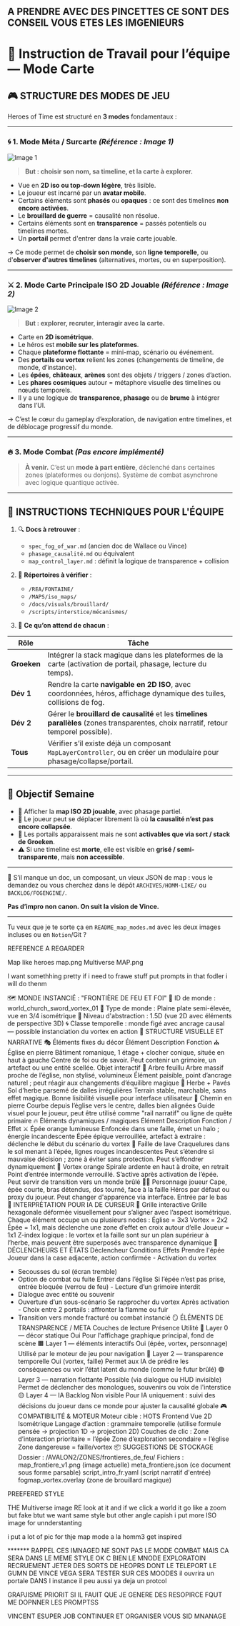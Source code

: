 A PRENDRE AVEC DES PINCETTES CE SONT DES CONSEIL VOUS ETES LES IMGENIEURS
---

# 📜 **Instruction de Travail pour l’équipe — Mode Carte**

## 🎮 STRUCTURE DES MODES DE JEU

Heroes of Time est structuré en **3 modes** fondamentaux :

---

### 🌀 **1. Mode Méta / Surcarte** *(Référence : Image 1)*

![Image 1](attachment:/mnt/data/132519f2-18f5-4615-8ace-1c859dbc4d03.png)

> **But : choisir son nom, sa timeline, et la carte à explorer.**

* Vue en **2D iso ou top-down légère**, très lisible.
* Le joueur est incarné par un **avatar mobile**.
* Certains éléments sont **phasés** ou **opaques** : ce sont des timelines **non encore activées**.
* Le **brouillard de guerre** = causalité non résolue.
* Certains éléments sont en **transparence** = passés potentiels ou timelines mortes.
* Un **portail** permet d'entrer dans la vraie carte jouable.

→ Ce mode permet de **choisir son monde**, son **ligne temporelle**, ou d'**observer d'autres timelines** (alternatives, mortes, ou en superposition).

---

### ⚔️ **2. Mode Carte Principale ISO 2D Jouable** *(Référence : Image 2)*

![Image 2](attachment:/mnt/data/eff8897a-b833-41d8-8bb2-c1307b233ac2.png)

> **But : explorer, recruter, interagir avec la carte.**

* Carte en **2D isométrique**.
* Le héros est **mobile sur les plateformes**.
* Chaque **plateforme flottante** = mini-map, scénario ou événement.
* Des **portails ou vortex** relient les zones (changements de timeline, de monde, d’instance).
* Les **épées**, **châteaux**, **arènes** sont des objets / triggers / zones d’action.
* Les **phares cosmiques** autour = métaphore visuelle des timelines ou nœuds temporels.
* Il y a une logique de **transparence, phasage** ou de **brume** à intégrer dans l’UI.

→ C’est le cœur du gameplay d’exploration, de navigation entre timelines, et de déblocage progressif du monde.

---

### 🔥 **3. Mode Combat** *(Pas encore implémenté)*

> **À venir.** C’est un **mode à part entière**, déclenché dans certaines zones (plateformes ou donjons).
> Système de combat asynchrone avec logique quantique activée.

---

## 📂 INSTRUCTIONS TECHNIQUES POUR L'ÉQUIPE

1. 🔍 **Docs à retrouver** :

   * `spec_fog_of_war.md` (ancien doc de Wallace ou Vince)
   * `phasage_causalité.md` ou équivalent
   * `map_control_layer.md` : définit la logique de transparence + collision

2. 📁 **Répertoires à vérifier** :

   * `/REA/FONTAINE/`
   * `/MAPS/iso_maps/`
   * `/docs/visuals/brouillard/`
   * `/scripts/interstice/mécanismes/`

3. 🔧 **Ce qu’on attend de chacun** :

| Rôle        | Tâche                                                                                                                                 |
| ----------- | ------------------------------------------------------------------------------------------------------------------------------------- |
| **Groeken** | Intégrer la stack magique dans les plateformes de la carte (activation de portail, phasage, lecture du temps).                        |
| **Dév 1**   | Rendre la carte **navigable en 2D ISO**, avec coordonnées, héros, affichage dynamique des tuiles, collisions de fog.                  |
| **Dév 2**   | Gérer le **brouillard de causalité** et les **timelines parallèles** (zones transparentes, choix narratif, retour temporel possible). |
| **Tous**    | Vérifier s’il existe déjà un composant `MapLayerController`, ou en créer un modulaire pour phasage/collapse/portail.                  |

---

## 🧩 Objectif Semaine

* 🎯 Afficher la **map ISO 2D jouable**, avec phasage partiel.
* 🎯 Le joueur peut se déplacer librement là où **la causalité n’est pas encore collapsée**.
* 🎯 Les portails apparaissent mais ne sont **activables que via sort / stack de Groeken**.
* ⚠️ Si une timeline est **morte**, elle est visible en **grisé / semi-transparente**, mais **non accessible**.

---

💬 S’il manque un doc, un composant, un vieux JSON de map : vous le demandez ou vous cherchez dans le dépôt `ARCHIVES/HOMM-LIKE/` ou `BACKLOG/FOGENGINE/`.

**Pas d’impro non canon. On suit la vision de Vince.**

---

Tu veux que je te sorte ça en `README_map_modes.md` avec les deux images incluses ou en `Notion`/Git ?


REFERENCE A REGARDER 

Map like heroes map.png
Multiverse MAP.png

 I want somethhing pretty if i need to frawe stuff put prompts in that fodler i will do thenm 


 🗺️ MONDE INSTANCIÉ : "FRONTIÈRE DE FEU ET FOI"
📍 ID de monde : world_church_sword_vortex_01
📐 Type de monde : Plaine plate semi-élevée, vue en 3/4 isométrique
🧠 Niveau d'abstraction : 1.5D (vue 2D avec éléments de perspective 3D)
🌀 Classe temporelle : monde figé avec ancrage causal — possible instanciation du vortex en action
🧩 STRUCTURE VISUELLE ET NARRATIVE
🎭 Éléments fixes du décor
Élément	Description	Fonction
⛪ Église en pierre	Bâtiment romanique, 1 étage + clocher conique, située en haut à gauche	Centre de foi ou de savoir. Peut contenir un grimoire, un artefact ou une entité scellée. Objet interactif
🌳 Arbre feuillu	Arbre massif proche de l’église, non stylisé, volumineux	Élément paisible, point d’ancrage naturel ; peut réagir aux changements d’équilibre magique
🌿 Herbe + Pavés	Sol d’herbe parsemé de dalles irrégulières	Terrain stable, marchable, sans effet magique. Bonne lisibilité visuelle pour interface utilisateur
🧱 Chemin en pierre	Courbe depuis l’église vers le centre, dalles bien alignées	Guide visuel pour le joueur, peut être utilisé comme "rail narratif" ou ligne de quête primaire
🔥 Éléments dynamiques / magiques
Élément	Description	Fonction / Effet
⚔️ Épée orange lumineuse	Enfoncée dans une faille, émet un halo ; énergie incandescente	Épée épique verrouillée, artefact à extraire : déclenche le début du scénario du vortex
🌋 Faille de lave	Craquelures dans le sol menant à l’épée, lignes rouges incandescentes	Peut s’étendre si mauvaise décision ; zone à éviter sans protection. Peut s’effondrer dynamiquement
🔁 Vortex orange	Spirale ardente en haut à droite, en retrait	Point d’entrée intermonde verrouillé. S’active après activation de l’épée. Peut servir de transition vers un monde brûlé
🧍‍♂️ Personnage joueur	Cape, épée courte, bras détendus, dos tourné, face à la faille	Héros par défaut ou proxy du joueur. Peut changer d'apparence via interface. Entrée par le bas
🧠 INTERPRÉTATION POUR IA DE CURSEUR
🧭 Grille interactive
Grille hexagonale déformée visuellement pour s’aligner avec l’aspect isométrique.
Chaque élément occupe un ou plusieurs nodes :
Église = 3x3
Vortex = 2x2
Épée = 1x1, mais déclenche une zone d’effet en croix autour d’elle
Joueur = 1x1
Z-index logique : le vortex et la faille sont sur un plan supérieur à l’herbe, mais peuvent être superposés avec transparence dynamique
🔮 DÉCLENCHEURS ET ÉTATS
Déclencheur	Conditions	Effets
Prendre l'épée	Joueur dans la case adjacente, action confirmée	- Activation du vortex
- Secousses du sol (écran tremble)
- Option de combat ou fuite
Entrer dans l’église	Si l’épée n’est pas prise, entrée bloquée (verrou de feu)	- Lecture d’un grimoire interdit
- Dialogue avec entité ou souvenir
- Ouverture d’un sous-scénario
Se rapprocher du vortex	Après activation	- Choix entre 2 portails : affronter la flamme ou fuir
- Transition vers monde fracturé ou combat instancié
🪞 ÉLÉMENTS DE TRANSPARENCE / META
Couches de lecture	Présence	Utilité
🔲 Layer 0 — décor statique	Oui	Pour l'affichage graphique principal, fond de scène
🟧 Layer 1 — éléments interactifs	Oui (épée, vortex, personnage)	Utilisé par le moteur de jeu pour navigation
🔷 Layer 2 — transparence temporelle	Oui (vortex, faille)	Permet aux IA de prédire les conséquences ou voir l’état latent du monde (comme le futur brûlé)
🟣 Layer 3 — narration flottante	Possible (via dialogue ou HUD invisible)	Permet de déclencher des monologues, souvenirs ou voix de l'interstice
🟡 Layer 4 — IA Backlog	Non visible	Pour IA uniquement : suivi des décisions du joueur dans ce monde pour ajuster la causalité globale
🎮 COMPATIBILITÉ & MOTEUR
Moteur cible : HOTS Frontend Vue 2D Isométrique
Langage d’action : grammaire temporelle (utilise formule pensée → projection 1D → projection 2D)
Couches de clic :
Zone d’interaction prioritaire = l’épée
Zone d’exploration secondaire = l’église
Zone dangereuse = faille/vortex
📦 SUGGESTIONS DE STOCKAGE
Dossier : /AVALON2/ZONES/frontieres_de_feu/
Fichiers :
map_frontiere_v1.png (image actuelle)
meta_frontiere.json (ce document sous forme parsable)
script_intro_fr.yaml (script narratif d'entrée)
fogmap_vortex.overlay (zone de brouillard magique)



PREEFERED STYLE

THE Multiverse image RE look at it and if we click a world it go like a zoom but fake btut we want same style but other angle capish i put more ISO image for unnderstanting

i put a lot of pic for thje map mode  a la homm3 get inspired


******* RAPPEL CES IMNAGED NE SONT PAS LE MODE COMBAT MAIS CA SERA DANS LE MEME STYLE OK C BIEN LE MNODE EXPLORATOIN RECRUEMENT JETER DES SORTS DE HEOPRS DONT LE TELEPORT LE GUMN DE VINCE VEGA SERA TESTER SUR CES MOODES il ouvrira un portale DANS l instance il peu aussi ya deja un protcol 


GRAPJISME PRIORIT SI IL FAUIT QUE JE GENERE DES RESOPIRCE FQUT ME DOPNNER LES PROMPTSS 

VINCENT ESUPER JOB CONTINUER ET ORGANISER VOUS SID MNANAGE 